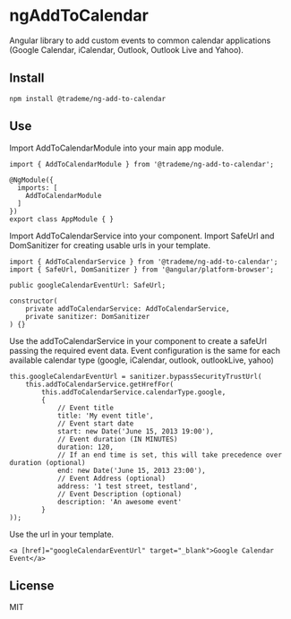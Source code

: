 # ngAddToCalendar
Angular library to add custom events to common calendar applications (Google Calendar, iCalendar, Outlook, Outlook Live and Yahoo).

## Install

```
npm install @trademe/ng-add-to-calendar
```

## Use

Import AddToCalendarModule into your main app module.

```
import { AddToCalendarModule } from '@trademe/ng-add-to-calendar';

@NgModule({
  imports: [
    AddToCalendarModule
  ]
})
export class AppModule { }
```

Import AddToCalendarService into your component. 
Import SafeUrl and DomSanitizer for creating usable urls in your template.

```
import { AddToCalendarService } from '@trademe/ng-add-to-calendar';
import { SafeUrl, DomSanitizer } from '@angular/platform-browser';

public googleCalendarEventUrl: SafeUrl;

constructor(
    private addToCalendarService: AddToCalendarService,
    private sanitizer: DomSanitizer
) {}
```

Use the addToCalendarService in your component to create a safeUrl passing the required event data.
Event configuration is the same for each available calendar type (google, iCalendar, outlook, outlookLive, yahoo)

```
this.googleCalendarEventUrl = sanitizer.bypassSecurityTrustUrl(
    this.addToCalendarService.getHrefFor(
        this.addToCalendarService.calendarType.google,
        {
            // Event title
            title: 'My event title',
            // Event start date
            start: new Date('June 15, 2013 19:00'),
            // Event duration (IN MINUTES)
            duration: 120,
            // If an end time is set, this will take precedence over duration (optional)
            end: new Date('June 15, 2013 23:00'),
            // Event Address (optional)
            address: '1 test street, testland',
            // Event Description (optional)
            description: 'An awesome event'
        }
));
```

Use the url in your template.

```
<a [href]="googleCalendarEventUrl" target="_blank">Google Calendar Event</a>
```

## License
MIT
